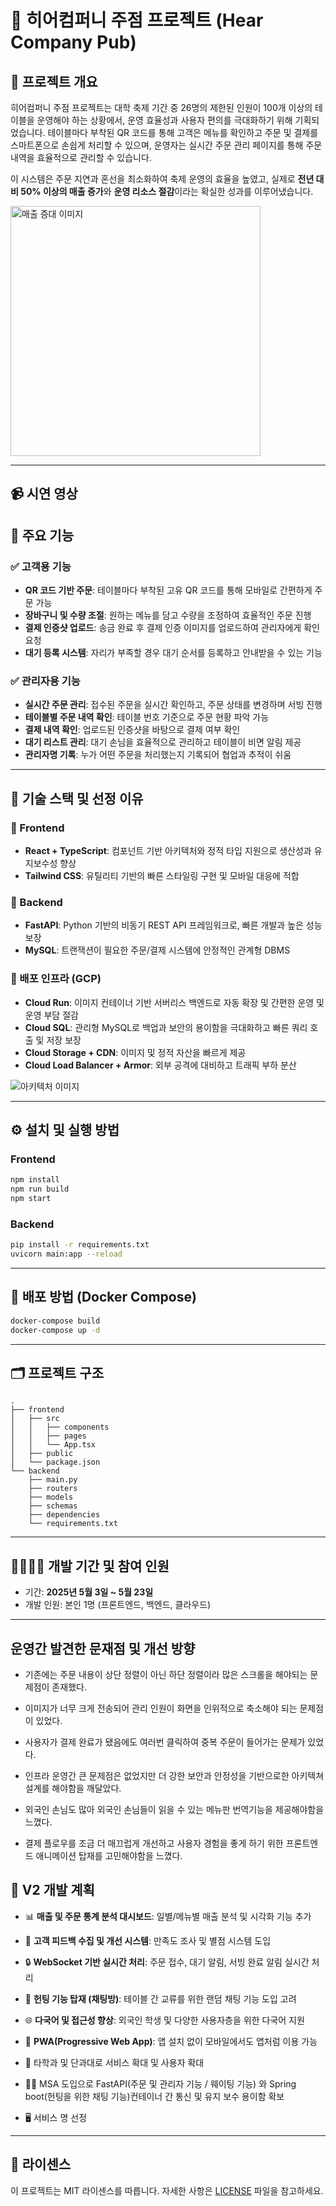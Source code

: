 # 💼 히어컴퍼니 주점 프로젝트 (Hear Company Pub)

## 📝 프로젝트 개요

히어컴퍼니 주점 프로젝트는 대학 축제 기간 중 26명의 제한된 인원이 100개 이상의 테이블을 운영해야 하는 상황에서, 운영 효율성과 사용자 편의를 극대화하기 위해 기획되었습니다. 테이블마다 부착된 QR 코드를 통해 고객은 메뉴를 확인하고 주문 및 결제를 스마트폰으로 손쉽게 처리할 수 있으며, 운영자는 실시간 주문 관리 페이지를 통해 주문 내역을 효율적으로 관리할 수 있습니다.

이 시스템은 주문 지연과 혼선을 최소화하여 축제 운영의 효율을 높였고, 실제로 **전년 대비 50% 이상의 매출 증가**와 **운영 리소스 절감**이라는 확실한 성과를 이루어냈습니다.

<img src="https://github.com/hdh985/HearFesta/blob/main/%E1%84%92%E1%85%B5%E1%84%8B%E1%85%A5%E1%84%8F%E1%85%A5%E1%86%B7%E1%84%91%E1%85%A5%E1%84%82%E1%85%B5%20%E1%84%8E%E1%85%AC%E1%84%8C%E1%85%A9%E1%86%BC%20%E1%84%89%E1%85%AE%E1%84%8B%E1%85%B5%E1%86%A8.jpeg" alt="매출 증대 이미지" width="400"/>

---

## 📹 시연 영상

## 🔧 주요 기능

### ✅ 고객용 기능

* **QR 코드 기반 주문**: 테이블마다 부착된 고유 QR 코드를 통해 모바일로 간편하게 주문 가능
* **장바구니 및 수량 조절**: 원하는 메뉴를 담고 수량을 조정하여 효율적인 주문 진행
* **결제 인증샷 업로드**: 송금 완료 후 결제 인증 이미지를 업로드하여 관리자에게 확인 요청
* **대기 등록 시스템**: 자리가 부족할 경우 대기 순서를 등록하고 안내받을 수 있는 기능

### ✅ 관리자용 기능

* **실시간 주문 관리**: 접수된 주문을 실시간 확인하고, 주문 상태를 변경하며 서빙 진행
* **테이블별 주문 내역 확인**: 테이블 번호 기준으로 주문 현황 파악 가능
* **결제 내역 확인**: 업로드된 인증샷을 바탕으로 결제 여부 확인
* **대기 리스트 관리**: 대기 손님을 효율적으로 관리하고 테이블이 비면 알림 제공
* **관리자명 기록**: 누가 어떤 주문을 처리했는지 기록되어 협업과 추적이 쉬움

---

## 🧱 기술 스택 및 선정 이유

### 🔷 Frontend

* **React + TypeScript**: 컴포넌트 기반 아키텍처와 정적 타입 지원으로 생산성과 유지보수성 향상
* **Tailwind CSS**: 유틸리티 기반의 빠른 스타일링 구현 및 모바일 대응에 적합

### 🔷 Backend

* **FastAPI**: Python 기반의 비동기 REST API 프레임워크로, 빠른 개발과 높은 성능 보장
* **MySQL**: 트랜잭션이 필요한 주문/결제 시스템에 안정적인 관계형 DBMS

### 🔷 배포 인프라 (GCP)

* **Cloud Run**: 이미지 컨테이너 기반 서버리스 백엔드로 자동 확장 및 간편한 운영 및 운영 부담 절감
* **Cloud SQL**: 관리형 MySQL로 백업과 보안의 용이함을 극대화하고 빠른 쿼리 호출 및 저장 보장
* **Cloud Storage + CDN**: 이미지 및 정적 자산을 빠르게 제공 
* **Cloud Load Balancer + Armor**: 외부 공격에 대비하고 트래픽 부하 분산

![아키텍처 이미지](#)

---

## ⚙️ 설치 및 실행 방법

### Frontend

```bash
npm install
npm run build
npm start
```

### Backend

```bash
pip install -r requirements.txt
uvicorn main:app --reload
```

---

## 🚀 배포 방법 (Docker Compose)

```bash
docker-compose build
docker-compose up -d
```

---

## 🗂️ 프로젝트 구조

```
.
├── frontend
│   ├── src
│   │   ├── components
│   │   ├── pages
│   │   └── App.tsx
│   ├── public
│   └── package.json
└── backend
    ├── main.py
    ├── routers
    ├── models
    ├── schemas
    ├── dependencies
    └── requirements.txt
```

---

## 👨‍👩‍👧‍👦 개발 기간 및 참여 인원

* 기간: **2025년 5월 3일 \~ 5월 23일**
* 개발 인원: 본인 1명 (프론트엔드, 백엔드, 클라우드)


---

## 운영간 발견한 문재점 및 개선 방향

* 기존에는 주문 내용이 상단 정렬이 아닌 하단 정렬이라 많은 스크롤을 해야되는 문제점이 존재했다.

* 이미지가 너무 크게 전송되어 관리 인원이 화면을 인위적으로 축소해야 되는 문제점이 있었다.

* 사용자가 결제 완료가 됐음에도 여러번 클릭하여 중복 주문이 들어가는 문제가 있었다.

* 인프라 운영간 큰 문제점은 없었지만 더 강한 보안과 안정성을 기반으로한 아키텍쳐 설계를 해야함을 깨달았다.

* 외국인 손님도 많아 외국인 손님들이 읽을 수 있는 메뉴판 번역기능을 제공해야함을 느꼈다.

* 결제 플로우를 조금 더 매끄럽게 개선하고 사용자 경험을 좋게 하기 위한 프론트엔드 애니메이션 탑재를 고민해야함을 느꼈다.




## 🌱 V2 개발 계획

* 📊 **매출 및 주문 통계 분석 대시보드**: 일별/메뉴별 매출 분석 및 시각화 기능 추가
  
* 💬 **고객 피드백 수집 및 개선 시스템**: 만족도 조사 및 별점 시스템 도입
  
* 🔒 **WebSocket 기반 실시간 처리**: 주문 접수, 대기 알림, 서빙 완료 알림 실시간 처리
  
* 🤝 **헌팅 기능 탑재 (채팅방)**: 테이블 간 교류를 위한 랜덤 채팅 기능 도입 고려
  
* 🌐 **다국어 및 접근성 향상**: 외국인 학생 및 다양한 사용자층을 위한 다국어 지원
  
* 📱 **PWA(Progressive Web App)**: 앱 설치 없이 모바일에서도 앱처럼 이용 가능
  
* 📁 타학과 및 단과대로 서비스 확대 및 사용자 확대

* 🧑‍💻 MSA 도입으로 FastAPI(주문 및 관리자 기능 / 웨이팅 기능) 와 Spring boot(헌팅을 위한 채팅 기능)컨테이너 간 통신 및 유지 보수 용이함 확보
  
* 🖥️ 서비스 명 선정 
---

## 📄 라이센스

이 프로젝트는 MIT 라이센스를 따릅니다. 자세한 사항은 [LICENSE](LICENSE) 파일을 참고하세요.
